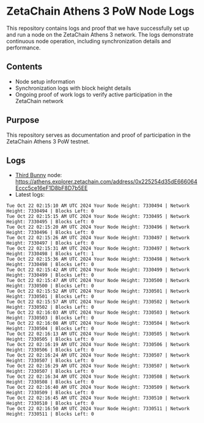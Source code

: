 # ZetaChain Athens 3 PoW Node Logs
This repository contains logs and proof that we have successfully set up and run a node on the ZetaChain Athens 3 network. The logs demonstrate continuous node operation, including synchronization details and performance.

## Contents
- Node setup information
- Synchronization logs with block height details
- Ongoing proof of work logs to verify active participation in the ZetaChain network

## Purpose
This repository serves as documentation and proof of participation in the ZetaChain Athens 3 PoW testnet.

## Logs

- [Third Bunny](https://thirdbunny.xyz/) node: https://athens.explorer.zetachain.com/address/0x225254d35dE666064Eccc5ce16eF1D8bF8D7b5EE
- Latest logs:
```
Tue Oct 22 02:15:10 AM UTC 2024 Your Node Height: 7330494 | Network Height: 7330494 | Blocks Left: 0
Tue Oct 22 02:15:15 AM UTC 2024 Your Node Height: 7330495 | Network Height: 7330495 | Blocks Left: 0
Tue Oct 22 02:15:20 AM UTC 2024 Your Node Height: 7330496 | Network Height: 7330496 | Blocks Left: 0
Tue Oct 22 02:15:26 AM UTC 2024 Your Node Height: 7330497 | Network Height: 7330497 | Blocks Left: 0
Tue Oct 22 02:15:31 AM UTC 2024 Your Node Height: 7330497 | Network Height: 7330498 | Blocks Left: 1
Tue Oct 22 02:15:36 AM UTC 2024 Your Node Height: 7330498 | Network Height: 7330498 | Blocks Left: 0
Tue Oct 22 02:15:42 AM UTC 2024 Your Node Height: 7330499 | Network Height: 7330499 | Blocks Left: 0
Tue Oct 22 02:15:47 AM UTC 2024 Your Node Height: 7330500 | Network Height: 7330500 | Blocks Left: 0
Tue Oct 22 02:15:52 AM UTC 2024 Your Node Height: 7330501 | Network Height: 7330501 | Blocks Left: 0
Tue Oct 22 02:15:57 AM UTC 2024 Your Node Height: 7330502 | Network Height: 7330502 | Blocks Left: 0
Tue Oct 22 02:16:03 AM UTC 2024 Your Node Height: 7330503 | Network Height: 7330503 | Blocks Left: 0
Tue Oct 22 02:16:08 AM UTC 2024 Your Node Height: 7330504 | Network Height: 7330504 | Blocks Left: 0
Tue Oct 22 02:16:13 AM UTC 2024 Your Node Height: 7330505 | Network Height: 7330505 | Blocks Left: 0
Tue Oct 22 02:16:19 AM UTC 2024 Your Node Height: 7330506 | Network Height: 7330506 | Blocks Left: 0
Tue Oct 22 02:16:24 AM UTC 2024 Your Node Height: 7330507 | Network Height: 7330507 | Blocks Left: 0
Tue Oct 22 02:16:29 AM UTC 2024 Your Node Height: 7330507 | Network Height: 7330507 | Blocks Left: 0
Tue Oct 22 02:16:34 AM UTC 2024 Your Node Height: 7330508 | Network Height: 7330508 | Blocks Left: 0
Tue Oct 22 02:16:40 AM UTC 2024 Your Node Height: 7330509 | Network Height: 7330509 | Blocks Left: 0
Tue Oct 22 02:16:45 AM UTC 2024 Your Node Height: 7330510 | Network Height: 7330510 | Blocks Left: 0
Tue Oct 22 02:16:50 AM UTC 2024 Your Node Height: 7330511 | Network Height: 7330511 | Blocks Left: 0
```
